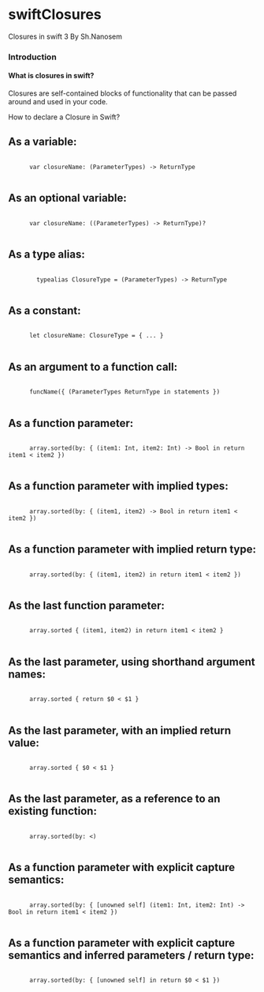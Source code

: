 # swiftClosures
Closures in swift 3
By Sh.Nanosem

<h3><b> Introduction </b></h3>

<h4> What is closures in swift? </h4>

  Closures are self-contained blocks of functionality that can be passed around and used in your code.

How to declare a Closure in Swift?

  <div>
    <h2>As a <strong>variable</strong>:</h2>
    <code>
      <span class='return'>var</span> closureName: (<span class='parameter-types'>ParameterTypes</span>) -&gt; <span class='return'>ReturnType</span>
    </code>
  </div>
  
  <div>
    <h2>As an <strong>optional variable</strong>:</h2>
    <code>
      <span class='return'>var</span> closureName: ((<span class='parameter-types'>ParameterTypes</span>) -&gt; <span class='return'>ReturnType</span>)?
    </code>
  </div>

  <div>
    <h2>As a <strong>type alias</strong>:</h2>
    <code>
        <span class='return'>typealias</span> <span class='closure-type'>ClosureType</span> = (<span class='parameter-types'>ParameterTypes</span>) -&gt; <span class='return'>ReturnType</span>
    </code>
  </div>
  
  <div>
    <h2>As a <strong>constant</strong>:</h2>
    <code>
      <span class='return'>let</span> closureName: <span class='closure-type'>ClosureType</span> = { ... }
    </code>
  </div>

  <div>
    <h2>As an <strong>argument to a function call</strong>:</h2>
    <code>
      <span class='name'>funcName</span>({ (<span class='parameter-types'>ParameterTypes</span> <span class='return'>ReturnType</span> in statements })
    </code>
  </div>

  <div>
    <h2>As a <strong>function parameter</strong>:</h2>
    <code>
      <span class='name'>array</span>.<span class='func'>sorted</span>(<span class='func'>by:</span> { (item1: <span class='func'>Int</span>, item2: <span class='func'>Int</span>) -&gt; Bool <span class='return'>in return</span> item1 &lt; item2 })
    </code>
  </div>
  
  <div>
    <h2>As a <strong>function parameter with implied types</strong>:</h2>
    <code>
      <span class='name'>array</span>.<span class='func'>sorted</span>(<span class='func'>by:</span> { (item1, item2) -&gt; Bool <span class='return'>in return</span> item1 &lt; item2 })
    </code>
  </div>
  
  <div>
    <h2>As a <strong>function parameter with implied return type</strong>:</h2>
    <code>
      <span class='name'>array</span>.<span class='func'>sorted</span>(<span class='func'>by:</span> { (item1, item2) <span class='return'>in return</span> item1 &lt; item2 })
    </code>
  </div>
  
  <div>
    <h2>As the <strong>last function parameter</strong>:</h2>
    <code>
      <span class='name'>array</span>.<span class='func'>sorted</span> { (item1, item2) <span class='return'>in return</span> item1 &lt; item2 }
    </code>
  </div>
  
  <div>
    <h2>As the last parameter, <strong>using shorthand argument names</strong>:</h2>
    <code>
      <span class='name'>array</span>.<span class='func'>sorted</span> { <span class='return'>return</span> $0 &lt; $1 }
    </code>
  </div>
  
  <div>
    <h2>As the last parameter, <strong>with an implied return value</strong>:</h2>
    <code>
      <span class='name'>array</span>.<span class='func'>sorted</span> { $0 &lt; $1 }
    </code>
  </div>
  
  <div>
    <h2>As the last parameter, <strong>as a reference to an existing function</strong>:</h2>
    <code>
      <span class='name'>array</span>.<span class='func'>sorted</span>(<span class='func'>by:</span> &lt;)
    </code>
  </div>
  
  <div>
    <h2>As a function parameter <strong>with explicit capture semantics</strong>:</h2>
    <code>
      <span class='name'>array</span>.<span class='func'>sorted</span>(<span class='func'>by:</span> { [unowned self] (item1: <span class='func'>Int</span>, item2: <span class='func'>Int</span>) -&gt; Bool <span class='return'>in return</span> item1 &lt; item2 })
    </code>
  </div>
  
  <div>
    <h2>As a function parameter <strong>with explicit capture semantics and inferred parameters / return type</strong>:</h2>
    <code>
      <span class='name'>array</span>.<span class='func'>sorted</span>(<span class='func'>by:</span> { [unowned self] <span class='return'>in return</span> $0 &lt; $1 })
    </code>
  </div>
